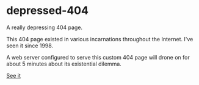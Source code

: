 depressed-404
=============

A really depressing 404 page.

This 404 page existed in various incarnations throughout the Internet. I've seen it since 1998. 

A web server configured to serve this custom 404 page will drone on for about 5 minutes about its existential dilemma.

[See it][1]

[1]: https://caffeinatedcode.com/404.html
